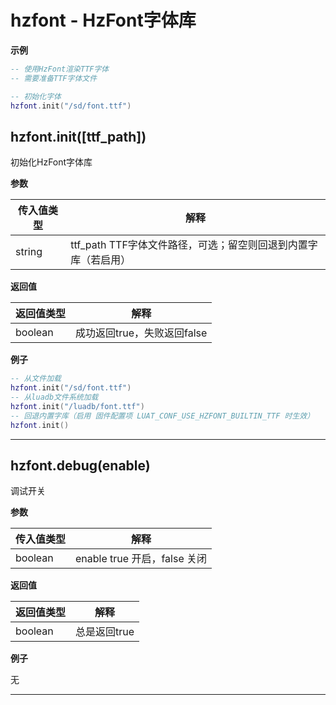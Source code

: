 # hzfont - HzFont字体库

**示例**

```lua
-- 使用HzFont渲染TTF字体
-- 需要准备TTF字体文件

-- 初始化字体
hzfont.init("/sd/font.ttf")

```

## hzfont.init([ttf_path])

初始化HzFont字体库

**参数**

|传入值类型|解释|
|-|-|
|string|ttf_path TTF字体文件路径，可选；留空则回退到内置字库（若启用）|

**返回值**

|返回值类型|解释|
|-|-|
|boolean|成功返回true，失败返回false|

**例子**

```lua
-- 从文件加载
hzfont.init("/sd/font.ttf")
-- 从luadb文件系统加载
hzfont.init("/luadb/font.ttf")
-- 回退内置字库（启用 固件配置项 LUAT_CONF_USE_HZFONT_BUILTIN_TTF 时生效）
hzfont.init()

```

---

## hzfont.debug(enable)

调试开关

**参数**

|传入值类型|解释|
|-|-|
|boolean|enable true 开启，false 关闭|

**返回值**

|返回值类型|解释|
|-|-|
|boolean|总是返回true|

**例子**

无

---

